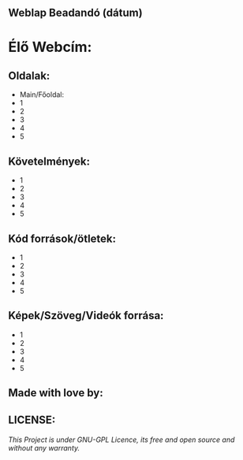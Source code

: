 ## Weblap Beadandó (dátum)
# Élő Webcím: 

## Oldalak:
- Main/Főoldal:
- 1
- 2
- 3
- 4
- 5

## Követelmények:
- 1
- 2
- 3
- 4
- 5

## Kód források/ötletek:
- 1
- 2
- 3
- 4
- 5

## Képek/Szöveg/Videók forrása:
- 1
- 2
- 3
- 4
- 5

## Made with love by:

## LICENSE:
###### This Project is under GNU-GPL Licence, its free and open source and without any warranty. 
